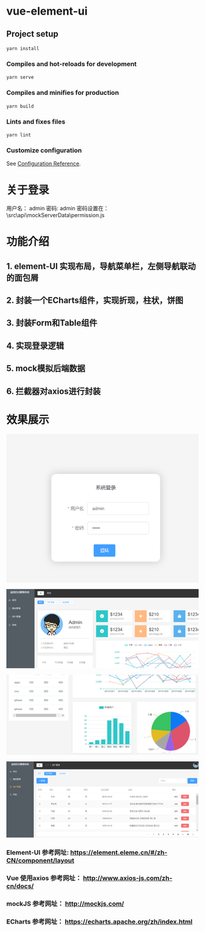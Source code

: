 # vue-element-ui

## Project setup
```
yarn install
```

### Compiles and hot-reloads for development
```
yarn serve
```

### Compiles and minifies for production
```
yarn build
```

### Lints and fixes files
```
yarn lint
```

### Customize configuration
See [Configuration Reference](https://cli.vuejs.org/config/).

# 关于登录
用户名： admin 密码: admin
密码设置在： \src\api\mockServerData\permission.js

# 功能介绍
## 1. element-UI 实现布局，导航菜单栏，左侧导航联动的面包屑
## 2. 封装一个ECharts组件，实现折现，柱状，饼图
## 3. 封装Form和Table组件
## 4. 实现登录逻辑
## 5. mock模拟后端数据
## 6. 拦截器对axios进行封装

# 效果展示

![image-20211201230219404](.\show\image-20211201230219404.png)



![image-20211201230251656](.\show\image-20211201230251656.png)

![image-20211201230320122](.\show\image-20211201230320122.png)

![image-20211201230338476](.\show\image-20211201230338476.png)



### Element-UI 参考网址: https://element.eleme.cn/#/zh-CN/component/layout

### Vue 使用axios 参考网址： http://www.axios-js.com/zh-cn/docs/
### mockJS  参考网址： http://mockjs.com/
### ECharts 参考网址： https://echarts.apache.org/zh/index.html